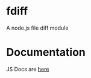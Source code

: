 # fdiff
A node.js file diff module

# Documentation
JS Docs are [here](http://raysourav.com/fdiff/out/)
